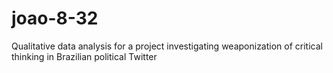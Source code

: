 # joao-8-32
Qualitative data analysis for a project investigating weaponization of critical thinking in Brazilian political Twitter
